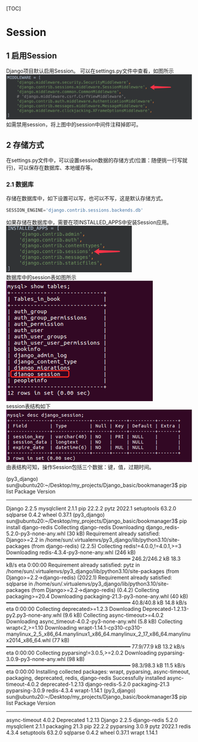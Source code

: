[TOC]

# Session
## 1 启用Session
Django项目默认启用Session。
可以在settings.py文件中查看，如图所示
![图 1](../static/3.7.2_Session-Django中间件.png)  
如需禁用session，将上图中的session中间件注释掉即可。

## 2 存储方式
在settings.py文件中，可以设置session数据的存储方式(位置：随便挑一行写就行)，可以保存在数据库、本地缓存等。

### 2.1 数据库
存储在数据库中，如下设置可以写，也可以不写，这是默认存储方式。
```py
SESSION_ENGINE='django.contrib.sessions.backends.db'
```

如果存储在数据库中，需要在项INSTALLED_APPS中安装Session应用。
![图 2](../static/3.7.2_Session-在项INSTALLED_APPS中安装Session应用.png)  
数据库中的session表如图所示
![图 3](../static/3.7.2_Session-数据库中的session表.png)  
session表结构如下
![图 4](../static/3.7.2_Session-session表结构.png)  
由表结构可知，操作Session包括三个数据：键，值，过期时间。















(py3_django) sun@ubuntu20:~/Desktop/my_projects/Django_basic/bookmanager3$ pip list
Package     Version
----------- -------
Django      2.2.5
mysqlclient 2.1.1
pip         22.2.2
pytz        2022.1
setuptools  63.2.0
sqlparse    0.4.2
wheel       0.37.1
(py3_django) sun@ubuntu20:~/Desktop/my_projects/Django_basic/bookmanager3$ pip install django-redis
Collecting django-redis
  Downloading django_redis-5.2.0-py3-none-any.whl (30 kB)
Requirement already satisfied: Django>=2.2 in /home/sun/.virtualenvs/py3_django/lib/python3.10/site-packages (from django-redis) (2.2.5)
Collecting redis!=4.0.0,!=4.0.1,>=3
  Downloading redis-4.3.4-py3-none-any.whl (246 kB)
     ━━━━━━━━━━━━━━━━━━━━━━━━━━━━━━━━━━━━━━━━ 246.2/246.2 kB 18.3 kB/s eta 0:00:00
Requirement already satisfied: pytz in /home/sun/.virtualenvs/py3_django/lib/python3.10/site-packages (from Django>=2.2->django-redis) (2022.1)
Requirement already satisfied: sqlparse in /home/sun/.virtualenvs/py3_django/lib/python3.10/site-packages (from Django>=2.2->django-redis) (0.4.2)
Collecting packaging>=20.4
  Downloading packaging-21.3-py3-none-any.whl (40 kB)
     ━━━━━━━━━━━━━━━━━━━━━━━━━━━━━━━━━━━━━━━━ 40.8/40.8 kB 14.8 kB/s eta 0:00:00
Collecting deprecated>=1.2.3
  Downloading Deprecated-1.2.13-py2.py3-none-any.whl (9.6 kB)
Collecting async-timeout>=4.0.2
  Downloading async_timeout-4.0.2-py3-none-any.whl (5.8 kB)
Collecting wrapt<2,>=1.10
  Downloading wrapt-1.14.1-cp310-cp310-manylinux_2_5_x86_64.manylinux1_x86_64.manylinux_2_17_x86_64.manylinux2014_x86_64.whl (77 kB)
     ━━━━━━━━━━━━━━━━━━━━━━━━━━━━━━━━━━━━━━━━ 77.9/77.9 kB 13.2 kB/s eta 0:00:00
Collecting pyparsing!=3.0.5,>=2.0.2
  Downloading pyparsing-3.0.9-py3-none-any.whl (98 kB)
     ━━━━━━━━━━━━━━━━━━━━━━━━━━━━━━━━━━━━━━━━ 98.3/98.3 kB 11.5 kB/s eta 0:00:00
Installing collected packages: wrapt, pyparsing, async-timeout, packaging, deprecated, redis, django-redis
Successfully installed async-timeout-4.0.2 deprecated-1.2.13 django-redis-5.2.0 packaging-21.3 pyparsing-3.0.9 redis-4.3.4 wrapt-1.14.1
(py3_django) sun@ubuntu20:~/Desktop/my_projects/Django_basic/bookmanager3$ pip list
Package       Version
------------- -------
async-timeout 4.0.2
Deprecated    1.2.13
Django        2.2.5
django-redis  5.2.0
mysqlclient   2.1.1
packaging     21.3
pip           22.2.2
pyparsing     3.0.9
pytz          2022.1
redis         4.3.4
setuptools    63.2.0
sqlparse      0.4.2
wheel         0.37.1
wrapt         1.14.1






